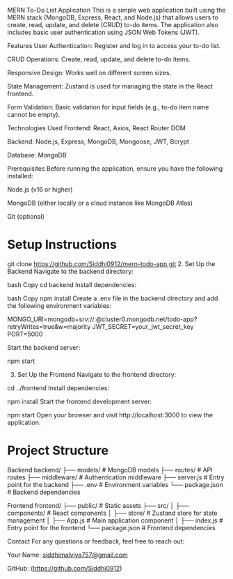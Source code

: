 MERN To-Do List Application
This is a simple web application built using the MERN stack (MongoDB, Express, React, and Node.js) that allows users to create, read, update, and delete (CRUD) to-do items. The application also includes basic user authentication using JSON Web Tokens (JWT).

Features
User Authentication: Register and log in to access your to-do list.

CRUD Operations: Create, read, update, and delete to-do items.

Responsive Design: Works well on different screen sizes.

State Management: Zustand is used for managing the state in the React frontend.

Form Validation: Basic validation for input fields (e.g., to-do item name cannot be empty).

Technologies Used
Frontend: React, Axios, React Router DOM

Backend: Node.js, Express, MongoDB, Mongoose, JWT, Bcrypt

Database: MongoDB

Prerequisites
Before running the application, ensure you have the following installed:

Node.js (v16 or higher)

MongoDB (either locally or a cloud instance like MongoDB Atlas)

Git (optional)

Setup Instructions
===================

git clone https://github.com/Siddhi0912/mern-todo-app.git
2. Set Up the Backend
Navigate to the backend directory:

bash
Copy
cd backend
Install dependencies:

bash
Copy
npm install
Create a .env file in the backend directory and add the following environment variables:

MONGO_URI=mongodb+srv://<username>:<password>@cluster0.mongodb.net/todo-app?retryWrites=true&w=majority
JWT_SECRET=your_jwt_secret_key
PORT=5000

Start the backend server:

npm start

3. Set Up the Frontend
Navigate to the frontend directory:

cd ../frontend
Install dependencies:

npm install
Start the frontend development server:

npm start
Open your browser and visit http://localhost:3000 to view the application.

Project Structure
==================

Backend
backend/
├── models/            # MongoDB models
├── routes/            # API routes
├── middleware/        # Authentication middleware
├── server.js          # Entry point for the backend
├── .env               # Environment variables
└── package.json       # Backend dependencies

Frontend
frontend/
├── public/            # Static assets
├── src/
│   ├── components/    # React components
│   ├── store/         # Zustand store for state management
│   ├── App.js         # Main application component
│   ├── index.js       # Entry point for the frontend
└── package.json       # Frontend dependencies

Contact
For any questions or feedback, feel free to reach out:

Your Name: siddhimalviya757@gmail.com

GitHub: (https://github.com/Siddhi0912)
